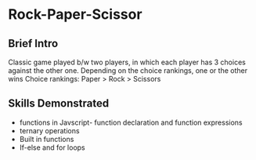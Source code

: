 # Rock-Paper-Scissor

## Brief Intro
Classic game played b/w two players, in which each player has 3 choices against the other one. Depending on the choice rankings, one or the other wins
Choice rankings:
Paper > Rock > Scissors

## Skills Demonstrated
- functions in Javscript- function declaration and function expressions
- ternary operations
- Built in functions
- If-else and for loops
